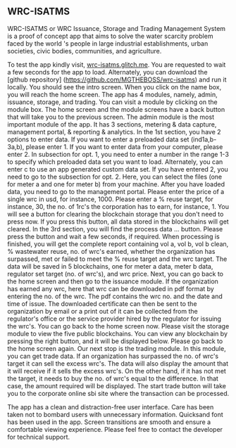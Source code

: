 ## WRC-ISATMS
WRC-ISATMS or WRC Issuance, Storage and Trading Management System is a proof of concept app that aims to solve the water scarcity problem faced by the world 's people in large industrial establishments, urban societies, civic bodies, communities, and agriculture. 

To test the app kindly visit, [wrc-isatms.glitch.me](https://wrc-isatms.glitch.me). You are requested to wait a few seconds for the app to load. Alternately, you can download the [github repository] (https://github.com/MGTHEBOSS/wrc-isatms) and run it locally. You should see the intro screen. When you click on the name box, you will reach the home screen. The app has 4 modules, namely, admin, issuance, storage, and trading. You can visit a module by clicking on the module box. The home screen and the module screens have a back button that will take you to the previous screen. The admin module is the most important module of the app. It has 3 sections, metering & data capture, management portal, & reporting & analytics. In the 1st section, you have 2 options to enter data. If you want to enter a preloaded data set (ind1a,b-3a,b), please enter 1. If you want to enter data from your computer, please enter 2. In subsection for opt. 1, you need to enter a number in the range 1-3 to specify which preloaded data set you want to load. Alternately, you can enter c to use an app generated custom data set. If you have entered 2, you need to go to the subsection for opt. 2. Here, you can select the files (one for meter a and one for meter b) from your machine. After you have loaded data, you need to go to the management portal. Please enter the price of a single wrc in usd, for instance, 1000. Please enter a % reuse target, for instance, 30, the no. of 1rc's the corporation has to earn, for instance, 1. You will see a button for clearing the blockchain storage that you don't need to press now. If you press this button, all data stored in the blockchains will get cleared. In the 3rd section, you will find the process data ... button. Please press the button and wait a few seconds, if required. When processing is finished, you will get the complete report containing vol a, vol b, vol b clean, % wastewater reuse, no. of wrc's earned, whether the organization has surpassed, met or failed to meet the % reuse target and the wrc target. The data will be saved in 5 blockchains, one for meter a data, meter b data, regulator set target (no. of wrc's), and wrc price. Next, you can go back to the home screen and then go to the issuance module. If the organization has earned any wrc, here that wrc can be downloaded in pdf format by entering the no. of the wrc. The pdf contains the wrc no. and the date and time of issue. The downloaded certificate can then be sent to the organization by email or a print out of it can be collected from the regulator's office or the service provider hired by the regulator for issuing the wrc's. You can go back to the home screen now. Please visit the storage module to view the five public blockchains. You can view any blockchain by pressing the right button, and it will be displayed below. Please go back to the home screen again. Our next stop is the trading module. In this module, you can get trade data. If an organization has surpassed the no. of wrc's target it can sell the excess wrc's. The data will also display the amount that it will receive if it sells the excess wrc's. On the other hand, if it has not met the target, it needs to buy the no. of wrc's equal to the difference. In that case, the amount required will be displayed. The start trade button will take you to the corporate online sbi site where the transaction can be processed. 

The app has a clean and distraction-free user interface. Care has been taken not to bombard users with unnecessary information. Quicksand font has been used in the app. Screen transitions are smooth and ensure a comfortable viewing experience. Please feel free to contact the developer for technical support.
